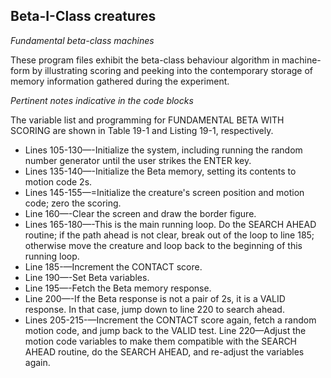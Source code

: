 ## Beta-I-Class creatures

_Fundamental beta-class machines_

These program files exhibit the beta-class behaviour algorithm in machine-form by illustrating scoring and peeking into the contemporary storage of memory information gathered during the experiment.

_Pertinent notes indicative in the code blocks_

The variable list and programming for FUNDAMENTAL BETA WITH SCORING are shown in Table 19-1 and Listing 19-1, respectively. 

* Lines 105-130—-Initialize the system, including running the random number generator until the user strikes the ENTER key.
* Lines 135-140—-Initialize the Beta memory, setting its contents to motion code 2s.
* Lines 145-155—=Initialize the creature's screen position and motion code; zero the scoring.
* Line 160—-Clear the screen and draw the border figure.
* Lines 165-180—-This is the main running loop. Do the SEARCH AHEAD routine; if the path ahead is not clear, break out of the loop to line 185; otherwise move the creature and loop back to the beginning of this running loop.
* Line 185-—Increment the CONTACT score.
* Line 190—-Set Beta variables.
* Line 195—-Fetch the Beta memory response.
* Line 200—-If the Beta response is not a pair of 2s, it is a VALID response. In that case, jump down to line 220 to search ahead.
* Lines 205-215-—Increment the CONTACT score again, fetch a random motion code, and jump back to the VALID test. Line 220—Adjust the motion code variables to make them compatible with the SEARCH AHEAD routine, do the SEARCH AHEAD, and re-adjust the variables again. 